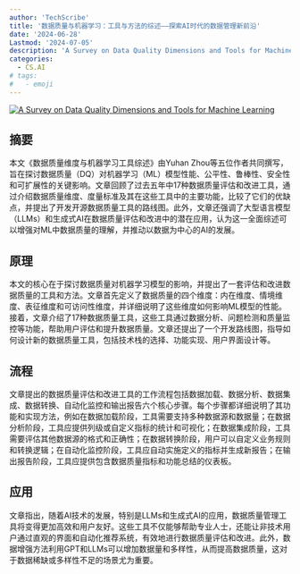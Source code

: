 ```yaml
---
author: 'TechScribe'
title: '数据质量与机器学习：工具与方法的综述——探索AI时代的数据管理新前沿'
date: '2024-06-28'
Lastmod: '2024-07-05'
description: 'A Survey on Data Quality Dimensions and Tools for Machine Learning'
categories:
  - CS.AI
# tags:
#   - emoji
---
```


[![A Survey on Data Quality Dimensions and Tools for Machine Learning](https://arxiv-research-1301205113.cos.ap-guangzhou.myqcloud.com/images/2406.19614v1.pdf_0.jpg)](https://arxiv.org/abs/2406.19614v1)

## 摘要

本文《数据质量维度与机器学习工具综述》由Yuhan Zhou等五位作者共同撰写，旨在探讨数据质量（DQ）对机器学习（ML）模型性能、公平性、鲁棒性、安全性和可扩展性的关键影响。文章回顾了过去五年中17种数据质量评估和改进工具，通过介绍数据质量维度、度量标准及其在这些工具中的主要功能，比较了它们的优缺点，并提出了开发开源数据质量工具的路线图。此外，文章还强调了大型语言模型（LLMs）和生成式AI在数据质量评估和改进中的潜在应用，认为这一全面综述可以增强对ML中数据质量的理解，并推动以数据为中心的AI的发展。<!--more-->

## 原理

本文的核心在于探讨数据质量对机器学习模型的影响，并提出了一套评估和改进数据质量的工具和方法。文章首先定义了数据质量的四个维度：内在维度、情境维度、表征维度和可访问性维度，并详细说明了这些维度如何影响ML模型的性能。接着，文章介绍了17种数据质量工具，这些工具通过数据分析、问题检测和质量监控等功能，帮助用户评估和提升数据质量。文章还提出了一个开发路线图，指导如何设计新的数据质量工具，包括技术栈的选择、功能实现、用户界面设计等。

## 流程

文章提出的数据质量评估和改进工具的工作流程包括数据加载、数据分析、数据集成、数据转换、自动化监控和输出报告六个核心步骤。每个步骤都详细说明了其功能和实现方法，例如在数据加载阶段，工具需要支持多种数据源和数据量；在数据分析阶段，工具应提供列级或自定义指标的统计和可视化；在数据集成阶段，工具需要评估其他数据源的格式和正确性；在数据转换阶段，用户可以自定义业务规则和转换逻辑；在自动化监控阶段，工具应自动实施定义的指标并生成新报告；在输出报告阶段，工具应提供包含数据质量指标和功能总结的仪表板。

## 应用

文章指出，随着AI技术的发展，特别是LLMs和生成式AI的应用，数据质量管理工具将变得更加高效和用户友好。这些工具不仅能够帮助专业人士，还能让非技术用户通过直观的界面和自动化推荐系统，有效地进行数据质量评估和改进。此外，数据增强方法利用GPT和LLMs可以增加数据量和多样性，从而提高数据质量，这对于数据稀缺或多样性不足的场景尤为重要。